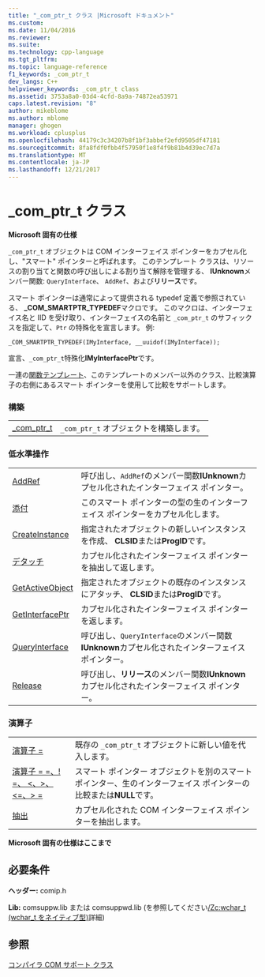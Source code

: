 ```yaml
---
title: "_com_ptr_t クラス |Microsoft ドキュメント"
ms.custom: 
ms.date: 11/04/2016
ms.reviewer: 
ms.suite: 
ms.technology: cpp-language
ms.tgt_pltfrm: 
ms.topic: language-reference
f1_keywords: _com_ptr_t
dev_langs: C++
helpviewer_keywords: _com_ptr_t class
ms.assetid: 3753a8a0-03d4-4cfd-8a9a-74872ea53971
caps.latest.revision: "8"
author: mikeblome
ms.author: mblome
manager: ghogen
ms.workload: cplusplus
ms.openlocfilehash: 44179c3c34207b8f1bf3abbef2efd9505df47181
ms.sourcegitcommit: 8fa8fdf0fbb4f57950f1e8f4f9b81b4d39ec7d7a
ms.translationtype: MT
ms.contentlocale: ja-JP
ms.lasthandoff: 12/21/2017
---
```

# <a name="comptrt-class"></a>_com_ptr_t クラス
**Microsoft 固有の仕様**  
  
 `_com_ptr_t` オブジェクトは COM インターフェイス ポインターをカプセル化し、"スマート" ポインターと呼ばれます。 このテンプレート クラスは、リソースの割り当てと関数の呼び出しによる割り当て解除を管理する、 **IUnknown**メンバー関数: `QueryInterface`、 `AddRef`、および**リリース**です。  
  
 スマート ポインターは通常によって提供される typedef 定義で参照されている、 **_COM_SMARTPTR_TYPEDEF**マクロです。 このマクロは、インターフェイス名と IID を受け取り、インターフェイスの名前と `_com_ptr_t` のサフィックスを指定して、`Ptr` の特殊化を宣言します。 例:  
  
```  
_COM_SMARTPTR_TYPEDEF(IMyInterface, __uuidof(IMyInterface));  
```  
  
 宣言、`_com_ptr_t`特殊化**IMyInterfacePtr**です。  
  
 一連の[関数テンプレート](../cpp/relational-function-templates.md)、このテンプレートのメンバー以外のクラス、比較演算子の右側にあるスマート ポインターを使用して比較をサポートします。  
  
### <a name="construction"></a>構築  
  
|||  
|-|-|  
|[_com_ptr_t](../cpp/com-ptr-t-com-ptr-t.md)|`_com_ptr_t` オブジェクトを構築します。|  
  
### <a name="low-level-operations"></a>低水準操作  
  
|||  
|-|-|  
|[AddRef](../cpp/com-ptr-t-addref.md)|呼び出し、`AddRef`のメンバー関数**IUnknown**カプセル化されたインターフェイス ポインター。|  
|[添付](../cpp/com-ptr-t-attach.md)|このスマート ポインターの型の生のインターフェイス ポインターをカプセル化します。|  
|[CreateInstance](../cpp/com-ptr-t-createinstance.md)|指定されたオブジェクトの新しいインスタンスを作成、 **CLSID**または**ProgID**です。|  
|[デタッチ](../cpp/com-ptr-t-detach.md)|カプセル化されたインターフェイス ポインターを抽出して返します。|  
|[GetActiveObject](../cpp/com-ptr-t-getactiveobject.md)|指定されたオブジェクトの既存のインスタンスにアタッチ、 **CLSID**または**ProgID**です。|  
|[GetInterfacePtr](../cpp/com-ptr-t-getinterfaceptr.md)|カプセル化されたインターフェイス ポインターを返します。|  
|[QueryInterface](../cpp/com-ptr-t-queryinterface.md)|呼び出し、`QueryInterface`のメンバー関数**IUnknown**カプセル化されたインターフェイス ポインター。|  
|[Release](../cpp/com-ptr-t-release.md)|呼び出し、**リリース**のメンバー関数**IUnknown**カプセル化されたインターフェイス ポインター。|  
  
### <a name="operators"></a>演算子  
  
|||  
|-|-|  
|[演算子 =](../cpp/com-ptr-t-operator-equal.md)|既存の `_com_ptr_t` オブジェクトに新しい値を代入します。|  
|[演算子 = =、! =、 \<、>、 \<=、> =](../cpp/com-ptr-t-relational-operators.md)|スマート ポインター オブジェクトを別のスマート ポインター、生のインターフェイス ポインターの比較または**NULL**です。|  
|[抽出](../cpp/com-ptr-t-extractors.md)|カプセル化された COM インターフェイス ポインターを抽出します。|  
  
**Microsoft 固有の仕様はここまで**  
  
## <a name="requirements"></a>必要条件  
 **ヘッダー:** comip.h  
  
 **Lib:** comsuppw.lib または comsuppwd.lib (を参照してください[/Zc:wchar_t (wchar_t をネイティブ型)](../build/reference/zc-wchar-t-wchar-t-is-native-type.md)詳細)  
  
## <a name="see-also"></a>参照  
 [コンパイラ COM サポート クラス](../cpp/compiler-com-support-classes.md)